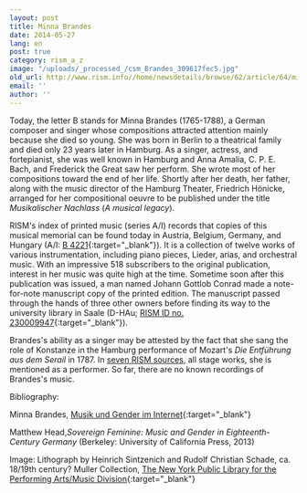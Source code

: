 ```yaml
---
layout: post
title: Minna Brandes
date: 2014-05-27
lang: en
post: true
category: rism_a_z
image: "/uploads/_processed_/csm_Brandes_309617fec5.jpg"
old_url: http://www.rism.info//home/newsdetails/browse/62/article/64/minna-brandes-1.html
email: ''
author: ''
---
```



Today, the letter B stands for Minna Brandes (1765-1788), a German composer and singer whose compositions attracted attention mainly because she died so young. She was born in Berlin to a theatrical family and died only 23 years later in Hamburg. As a singer, actress, and fortepianist, she was well known in Hamburg and Anna Amalia, C. P. E. Bach, and Frederick the Great saw her perform. She wrote most of her compositions toward the end of her life. Shortly after her death, her father, along with the music director of the Hamburg Theater, Friedrich Hönicke, arranged for her compositional oeuvre to be published under the title _Musikalischer Nachlass_ (_A musical legacy_).

RISM's index of printed music (series A/I) records that copies of this musical memorial can be found today in Austria, Belgium, Germany, and Hungary (A/I: [B 4221](https://opac.rism.info/search?id=00000990006846){:target="_blank"}). It is a collection of twelve works of various instrumentation, including piano pieces, Lieder, arias, and orchestral music. With an impressive 518 subscribers to the original publication, interest in her music was quite high at the time. Sometime soon after this publication was issued, a man named Johann Gottlob Conrad made a note-for-note manuscript copy of the printed edition. The manuscript passed through the hands of three other owners before finding its way to the university library in Saale (D-HAu; [RISM ID no. 230009947](http://opac.rism.info/search?documentid=230009947){:target="_blank"}).

Brandes's ability as a singer may be attested by the fact that she sang the role of Konstanze in the Hamburg performance of Mozart's _Die Entführung aus dem Serail_ in 1787. In [seven RISM sources](https://opac.rism.info/search?View=rism&q=minna+brandes "external-link-new-window"), all stage works, she is mentioned as a performer. So far, there are no known recordings of Brandes's music.





Bibliography:

Minna Brandes, [Musik und Gender im Internet](https://mugi.hfmt-hamburg.de/artikel/Minna_Brandes.html){:target="_blank"}

Matthew Head,_Sovereign Feminine: Music and Gender in Eighteenth-Century Germany_ (Berkeley: University of California Press, 2013)

Image: Lithograph by Heinrich Sintzenich and Rudolf Christian Schade, ca. 18/19th century? Muller Collection, [The New York Public Library for the Performing Arts/Music Division](http://digitalgallery.nypl.org/nypldigital/id?1106184){:target="_blank"}

<script type="text/javascript">var switchTo5x=true;</script><script type="text/javascript" src="http://w.sharethis.com/button/buttons.js"></script><script type="text/javascript">stLight.options({publisher: "9b601438-1ce1-49d8-bfd7-9cff5df54c17", doNotHash: false, doNotCopy: false, hashAddressBar: false});</script>